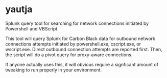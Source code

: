 # yautja
Splunk query tool for searching for network connections initiated by Powershell and VBScript. 

This tool will query Splunk for Carbon Black data for outbound network connections attempts initiated by powershell.exe, cscript.exe, or wscript.exe. Direct outbound connection attempts are reported first. Then, the script will do a pivot query for proxy-aware connections.

If anyone actually uses this, it will obvious require a signficant amount of tweaking to run properly in your environment.
